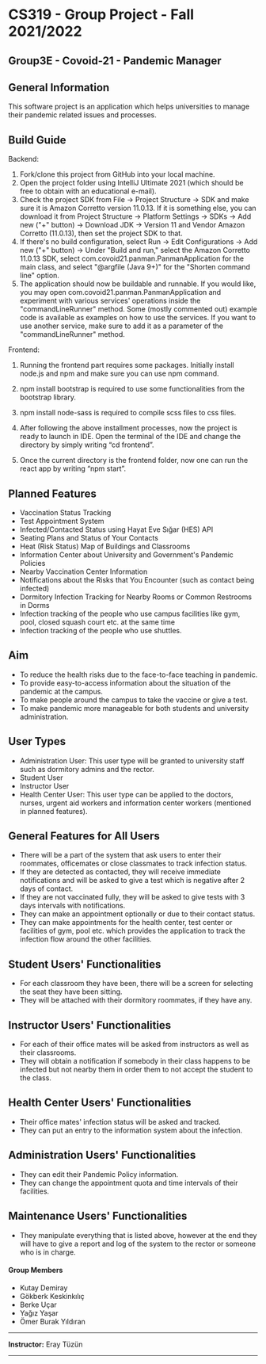 # CS319 - Group Project - Fall 2021/2022

## Group3E - Covoid-21 - Pandemic Manager

## General Information
This software project is an application which helps universities to manage their pandemic related issues and processes.

## Build Guide

Backend:
1. Fork/clone this project from GitHub into your local machine.
2. Open the project folder using IntelliJ Ultimate 2021 (which should be free to obtain with an educational e-mail).
3. Check the project SDK from File -> Project Structure -> SDK and make sure it is Amazon Corretto version 11.0.13. If it is something else, you can download it from
   Project Structure -> Platform Settings -> SDKs -> Add new ("+" button) -> Download JDK -> Version 11 and Vendor Amazon Corretto (11.0.13), then set the project SDK
   to that.
4. If there's no build configuration, select Run -> Edit Configurations -> Add new ("+" button) -> Under "Build and run," select the Amazon Corretto 11.0.13 SDK, select
   com.covoid21.panman.PanmanApplication for the main class, and select "@argfile (Java 9+)" for the "Shorten command line" option.
5. The application should now be buildable and runnable. If you would like, you may open com.covoid21.panman.PanmanApplication and experiment with various services' operations
   inside the "commandLineRunner" method. Some (mostly commented out) example code is available as examples on how to use the services. If you want to use another service,
   make sure to add it as a parameter of the "commandLineRunner" method.
  
Frontend:
   
1. Running the frontend part requires some packages. Initially install node.js and npm and make sure you can use npm command. 

2. npm install bootstrap is required to use some functionalities from the 	bootstrap library.

3. npm install node-sass is required to compile scss files to css files.

4. After following the above installment processes, now the project is ready to launch in IDE. Open the terminal of the IDE and change the directory by simply writing “cd frontend”.

5. Once the current directory is the frontend folder, now one can run the react app by writing	 “npm start”.

 

## Planned Features
- Vaccination Status Tracking
- Test Appointment System
- Infected/Contacted Status using Hayat Eve Sığar (HES) API
- Seating Plans and Status of Your Contacts
- Heat (Risk Status) Map of Buildings and Classrooms
- Information Center about University and Government's Pandemic Policies
- Nearby Vaccination Center Information
- Notifications about the Risks that You Encounter (such as contact being infected)
- Dormitory Infection Tracking for Nearby Rooms or Common Restrooms in Dorms
- Infection tracking of the people who use campus facilities like gym, pool, closed squash court etc. at the same time
- Infection tracking of the people who use shuttles.

## Aim
- To reduce the health risks due to the face-to-face teaching in pandemic.
- To provide easy-to-access information about the situation of the pandemic at the campus.
- To make people around the campus to take the vaccine or give a test.
- To make pandemic more manageable for both students and university administration.

## User Types
- Administration User: This user type will be granted to university staff such as dormitory admins and the rector.
- Student User
- Instructor User
- Health Center User: This user type can be applied to the doctors, nurses, urgent aid workers and information center workers (mentioned in planned features).

## General Features for All Users
- There will be a part of the system that ask users to enter their roommates, officemates or close classmates to track infection status.
- If they are detected as contacted, they will receive immediate notifications and will be asked to give a test which is negative after 2 days of contact.
- If they are not vaccinated fully, they will be asked to give tests with 3 days intervals with notifications.
- They can make an appointment optionally or due to their contact status.
- They can make appointments for the health center, test center or facilities of gym, pool etc. which provides the application to track the infection flow around the other facilities.

## Student Users' Functionalities
- For each classroom they have been, there will be a screen for selecting the seat they have been sitting.
- They will be attached with their dormitory roommates, if they have any.

## Instructor Users' Functionalities
- For each of their office mates will be asked from instructors as well as their classrooms.
- They will obtain a notification if somebody in their class happens to be infected but not nearby them in order them to not accept the student to the class.

## Health Center Users' Functionalities
- Their office mates' infection status will be asked and tracked.
- They can put an entry to the information system about the infection.

## Administration Users' Functionalities
- They can edit their Pandemic Policy information.
- They can change the appointment quota and time intervals of their facilities.

## Maintenance Users' Functionalities
- They manipulate everything that is listed above, however at the end they will have to give a report and log of the system to the rector or someone who is in charge.

#### Group Members
- Kutay Demiray
- Gökberk Keskinkılıç
- Berke Uçar
- Yağız Yaşar
- Ömer Burak Yıldıran

****
**Instructor:** Eray Tüzün
****
